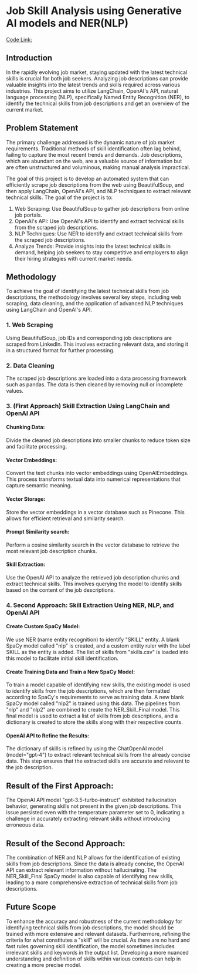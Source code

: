 # Job Skill Analysis using Generative AI models and NER(NLP)

[Code Link:](https://github.com/mehulkapoor020/Jobskill/blob/main/JobSkillAnalysis.ipynb)

## Introduction
In the rapidly evolving job market, staying updated with the latest technical skills is crucial for both job seekers. Analyzing job descriptions can provide valuable insights into the latest trends and skills required across various industries. This project aims to utilize LangChain, OpenAI's API, natural language processing (NLP), specifically Named Entity Recognition (NER), to identify the technical skills from job descriptions and get an overview of the current market.

## Problem Statement
The primary challenge addressed is the dynamic nature of job market requirements. Traditional methods of skill identification often lag behind, failing to capture the most recent trends and demands. Job descriptions, which are abundant on the web, are a valuable source of information but are often unstructured and voluminous, making manual analysis impractical.

The goal of this project is to develop an automated system that can efficiently scrape job descriptions from the web using BeautifulSoup, and then apply LangChain, OpenAI's API, and NLP techniques to extract relevant technical skills. The goal of the project is to:

1. Web Scraping: Use BeautifulSoup to gather job descriptions from online job portals.
2. OpenAI's API: Use OpenAI's API to identify and extract technical skills from the scraped job descriptions.
3. NLP Techniques: Use NER to identify and extract technical skills from the scraped job descriptions.
4. Analyze Trends: Provide insights into the latest technical skills in demand, helping job seekers to stay competitive and employers to align their hiring strategies with current market needs.

## Methodology
To achieve the goal of identifying the latest technical skills from job descriptions, the methodology involves several key steps, including web scraping, data cleaning, and the application of advanced NLP techniques using LangChain and OpenAI's API.

### 1. Web Scraping
Using BeautifulSoup, job IDs and corresponding job descriptions are scraped from LinkedIn. This involves extracting relevant data, and storing it in a structured format for further processing.

### 2. Data Cleaning
The scraped job descriptions are loaded into a data processing framework such as pandas. The data is then cleaned by removing null or incomplete values.

### 3. (First Approach) Skill Extraction Using LangChain and OpenAI API

#### Chunking Data:
Divide the cleaned job descriptions into smaller chunks to reduce token size and facilitate processing.

#### Vector Embeddings:
Convert the text chunks into vector embeddings using OpenAIEmbeddings. This process transforms textual data into numerical representations that capture semantic meaning.

#### Vector Storage:
Store the vector embeddings in a vector database such as Pinecone. This allows for efficient retrieval and similarity search.

#### Prompt Similarity search:
Perform a cosine similarity search in the vector database to retrieve the most relevant job description chunks.

#### Skill Extraction:
Use the OpenAI API to analyze the retrieved job description chunks and extract technical skills. This involves querying the model to identify skills based on the content of the job descriptions.

### 4. Second Approach: Skill Extraction Using NER, NLP, and OpenAI API

#### Create Custom SpaCy Model:
We use NER (name entity recognition) to identify "SKILL" entity. A blank SpaCy model called "nlp" is created, and a custom entity ruler with the label SKILL as the entity is added. The list of skills from "skills.csv" is loaded into this model to facilitate initial skill identification.

#### Create Training Data and Train a New SpaCy Model:
To train a model capable of identifying new skills, the existing model is used to identify skills from the job descriptions, which are then formatted according to SpaCy's requirements to serve as training data. A new blank SpaCy model called "nlp2" is trained using this data. The pipelines from "nlp" and "nlp2" are combined to create the NER_Skill_Final model. This final model is used to extract a list of skills from job descriptions, and a dictionary is created to store the skills along with their respective counts.

#### OpenAI API to Refine the Results:
The dictionary of skills is refined by using the ChatOpenAI model (model="gpt-4") to extract relevant technical skills from the already concise data. This step ensures that the extracted skills are accurate and relevant to the job description.

## Result of the First Approach:
The OpenAI API model "gpt-3.5-turbo-instruct" exhibited hallucination behavior, generating skills not present in the given job descriptions. This issue persisted even with the temperature parameter set to 0, indicating a challenge in accurately extracting relevant skills without introducing erroneous data.

## Result of the Second Approach:
The combination of NER and NLP allows for the identification of existing skills from job descriptions. Since the data is already concise, the OpenAI API can extract relevant information without hallucinating. The NER_Skill_Final SpaCy model is also capable of identifying new skills, leading to a more comprehensive extraction of technical skills from job descriptions.

## Future Scope
To enhance the accuracy and robustness of the current methodology for identifying technical skills from job descriptions, the model should be trained with more extensive and relevant datasets. Furthermore, refining the criteria for what constitutes a "skill" will be crucial. As there are no hard and fast rules governing skill identification, the model sometimes includes irrelevant skills and keywords in the output list. Developing a more nuanced understanding and definition of skills within various contexts can help in creating a more precise model.





